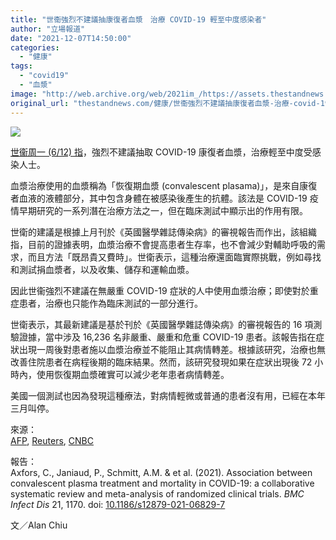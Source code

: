 ```yaml
---
title: "世衞強烈不建議抽康復者血漿　治療 COVID-19 輕至中度感染者"
author: "立場報道"
date: "2021-12-07T14:50:00"
categories:
  - "健康"
tags:
  - "covid19"
  - "血漿"
image: "http://web.archive.org/web/2021im_/https://assets.thestandnews.com/media/photos/Untitled-4-15_GoksZex.png"
original_url: "thestandnews.com/健康/世衞強烈不建議抽康復者血漿-治療-covid-19-輕至中度感染者"
---
```

![](http://web.archive.org/web/2021im_/https://assets.thestandnews.com/media/photos/Untitled-4-15_GoksZex.png)

[世衞周一 (6/12) 指](http://web.archive.org/web/20211207074151/https://www.who.int/docs/default-source/coronaviruse/2021.4-lg-therapeutics-and-covid-19-2021-12-07-en.pdf)，強烈不建議抽取 COVID-19 康復者血漿，治療輕至中度受感染人士。

血漿治療使用的血漿稱為「恢復期血漿 (convalescent plasama)」，是來自康復者血液的液體部分，其中包含身體在被感染後產生的抗體。該法是 COVID-19 疫情早期研究的一系列潛在治療方法之一，但在臨床測試中顯示出的作用有限。

世衛的建議是根據上月刊於《英國醫學雜誌傳染病》的審視報告而作出，該組織指，目前的證據表明，血漿治療不會提高患者生存率，也不會減少對輔助呼吸的需求，而且方法「既昂貴又費時」。世衛表示，這種治療還面臨實際挑戰，例如尋找和測試捐血漿者，以及收集、儲存和運輸血漿。

因此世衞強烈不建議在無嚴重 COVID-19 症狀的人中使用血漿治療；即使對於重症患者，治療也只能作為臨床測試的一部分進行。

世衛表示，其最新建議是基於刊於《英國醫學雜誌傳染病》的審視報告的 16 項測驗證據，當中涉及 16,236 名非嚴重、嚴重和危重 COVID-19 患者。該報告指在症狀出現一周後對患者施以血漿治療並不能阻止其病情轉差。根據該研究，治療也無改善住院患者在病程後期的臨床結果。然而，該研究發現如果在症狀出現後 72 小時內，使用恢復期血漿確實可以減少老年患者病情轉差。

美國一個測試也因為發現這種療法，對病情輕微或普通的患者沒有用，已經在本年三月叫停。

來源：  
[AFP](http://web.archive.org/web/20211207074151/https://www.france24.com/en/live-news/20211206-who-advises-against-blood-plasma-treatment-for-covid-19), [Reuters](http://web.archive.org/web/20211207074151/https://www.reuters.com/article/us-health-coronavirus-who-plasma/who-advises-against-blood-plasma-treatment-for-covid-19-patients-idUSKBN2IL276), [CNBC](http://web.archive.org/web/20211207074151/https://www.cnbc.com/2021/12/06/who-strongly-advises-against-convalescent-plasma-for-treating-covid-patients.html)

報告：  
Axfors, C., Janiaud, P., Schmitt, A.M. & et al. (2021). Association between convalescent plasma treatment and mortality in COVID-19: a collaborative systematic review and meta-analysis of randomized clinical trials. _BMC Infect Dis_ 21, 1170\. doi: [10.1186/s12879-021-06829-7](http://web.archive.org/web/20211207074151/https://doi.org/10.1186/s12879-021-06829-7)

文／Alan Chiu